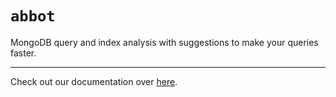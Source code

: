 # `abbot`

MongoDB query and index analysis with suggestions to make your queries faster.

---

Check out our documentation over [here](https://abbot.wheredevs.dev).

